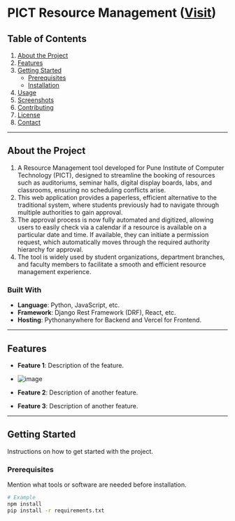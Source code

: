 # PICT Resource Management ([Visit](https://resource-management-clientside.vercel.app/))

## Table of Contents
1. [About the Project](#about-the-project)
2. [Features](#features)
3. [Getting Started](#getting-started)
   - [Prerequisites](#prerequisites)
   - [Installation](#installation)
4. [Usage](#usage)
5. [Screenshots](#screenshots)
6. [Contributing](#contributing)
7. [License](#license)
8. [Contact](#contact)

---

## About the Project
1. A Resource Management tool developed for Pune Institute of Computer Technology (PICT), designed to streamline the booking of resources such as auditoriums, seminar halls, digital display boards, labs, and classrooms, ensuring no scheduling conflicts arise.
2. This web application provides a paperless, efficient alternative to the traditional system, where students previously had to navigate through multiple authorities to gain approval.
3. The approval process is now fully automated and digitized, allowing users to easily check via a calendar if a resource is available on a particular date and time. If available, they can initiate a permission request, which automatically moves through the required authority hierarchy for approval.
4. The tool is widely used by student organizations, department branches, and faculty members to facilitate a smooth and efficient resource management experience.

### Built With
- **Language**: Python, JavaScript, etc.
- **Framework**: Django Rest Framework (DRF), React, etc.
- **Hosting**:  Pythonanywhere for Backend and Vercel for Frontend.

---

## Features
- **Feature 1**: Description of the feature.
- ![image](https://github.com/user-attachments/assets/43567d1d-685d-449e-882e-2eec8b98f8cc)

- **Feature 2**: Description of another feature.
- **Feature 3**: Description of another feature.

---

## Getting Started
Instructions on how to get started with the project.

### Prerequisites
Mention what tools or software are needed before installation.
```bash
# Example
npm install
pip install -r requirements.txt
